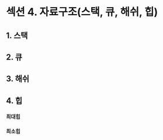 # 섹션 4. 자료구조(스택, 큐, 해쉬, 힙)

## 1. 스택

## 2. 큐

## 3. 해쉬

## 4. 힙

#### 최대힙

#### 최소힙

